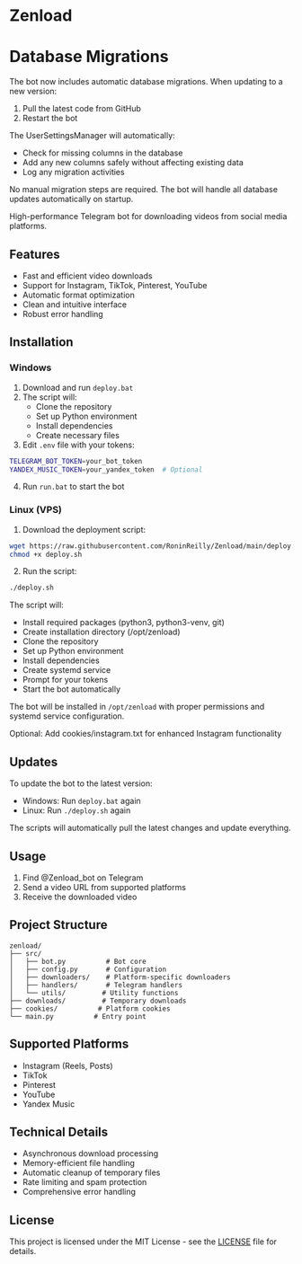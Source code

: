 # Zenload
# Database Migrations

The bot now includes automatic database migrations. When updating to a new version:

1. Pull the latest code from GitHub
2. Restart the bot

The UserSettingsManager will automatically:
- Check for missing columns in the database
- Add any new columns safely without affecting existing data
- Log any migration activities

No manual migration steps are required. The bot will handle all database updates automatically on startup.

High-performance Telegram bot for downloading videos from social media platforms.

## Features

- Fast and efficient video downloads
- Support for Instagram, TikTok, Pinterest, YouTube
- Automatic format optimization
- Clean and intuitive interface
- Robust error handling

## Installation

### Windows

1. Download and run `deploy.bat`
2. The script will:
   - Clone the repository
   - Set up Python environment
   - Install dependencies
   - Create necessary files
3. Edit `.env` file with your tokens:
```bash
TELEGRAM_BOT_TOKEN=your_bot_token
YANDEX_MUSIC_TOKEN=your_yandex_token  # Optional
```
4. Run `run.bat` to start the bot

### Linux (VPS)

1. Download the deployment script:
```bash
wget https://raw.githubusercontent.com/RoninReilly/Zenload/main/deploy.sh
chmod +x deploy.sh
```

2. Run the script:
```bash
./deploy.sh
```

The script will:
- Install required packages (python3, python3-venv, git)
- Create installation directory (/opt/zenload)
- Clone the repository
- Set up Python environment
- Install dependencies
- Create systemd service
- Prompt for your tokens
- Start the bot automatically

The bot will be installed in `/opt/zenload` with proper permissions and systemd service configuration.

Optional: Add cookies/instagram.txt for enhanced Instagram functionality

## Updates

To update the bot to the latest version:

- Windows: Run `deploy.bat` again
- Linux: Run `./deploy.sh` again

The scripts will automatically pull the latest changes and update everything.

## Usage

1. Find @Zenload_bot on Telegram
2. Send a video URL from supported platforms
3. Receive the downloaded video

## Project Structure

```
zenload/
├── src/
│   ├── bot.py          # Bot core
│   ├── config.py       # Configuration
│   ├── downloaders/    # Platform-specific downloaders
│   ├── handlers/       # Telegram handlers
│   └── utils/         # Utility functions
├── downloads/         # Temporary downloads
├── cookies/          # Platform cookies
└── main.py          # Entry point
```

## Supported Platforms

- Instagram (Reels, Posts)
- TikTok
- Pinterest
- YouTube
- Yandex Music

## Technical Details

- Asynchronous download processing
- Memory-efficient file handling
- Automatic cleanup of temporary files
- Rate limiting and spam protection
- Comprehensive error handling

## License

This project is licensed under the MIT License - see the [LICENSE](LICENSE) file for details.


